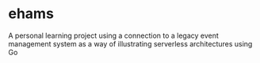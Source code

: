# ehams
A personal learning project using a connection to a legacy event management system as a way of illustrating serverless architectures using Go
